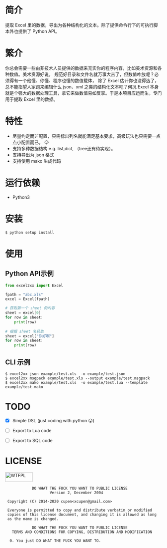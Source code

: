 # 简介
提取 Excel 里的数据，导出为各种结构化的文本。除了提供命令行下的可执行脚本外也提供了
 Python API。


# 繁介
你总会需要一些由非技术人员提供的数据来充实你的程序内容，比如美术资源和各种数值。美术资源好说，
规范好目录和文件名就万事大吉了，但数值咋放呢？必须得有一个他懂、你懂、程序也懂的数值载体，
除了 Excel 估计你也没得选了，总不能指望人家跑来编辑什么 json、xml 之类的结构化文本吧？何况
 Excel 本身就是个强大的数据处理工具，拿它来做数值易如反掌。于是本项目应运而生，专门用于提取
 Excel 里的数据。

# 特性
 - 尽量约定而非配置，只需标出列名就能满足基本要求，高级玩法也只需要一点点小配置而已。 :stuck_out_tongue_winking_eye:
 - 支持多种数据结构 e.g. list,dict, （tree还有待实现）。
 - 支持导出为 json 格式
 - 支持使用 mako 生成代码


# 运行依赖

  * Python3

# 安装
```
$ python setup install
```

# 使用

## Python API示例
```python
from excel2xx import Excel

fpath = "abc.xls"
excel = Excel(fpath)

# 获取第一个 sheet 的内容
sheet = excel[0]
for row in sheet:
    print(row)
    
# 根据 sheet 名获取
sheet = excel["你好啊"]
for row in sheet:
    print(row)
```

## CLI 示例
```
$ excel2xx json example/test.xls  -o example/test.json
$ excel2xx msgpack example/test.xls --output example/test.msgpack
$ excel2xx mako example/test.xls  -o example/test.lua --template example/test.mako
```

# TODO

 - [X] Simple DSL (just coding with python :stuck_out_tongue_winking_eye:)
 - [ ] Export to Lua code
 - [ ] Export to SQL code


# LICENSE
<a href="https://www.wtfpl.net/">
    <img src="http://www.wtfpl.net/wp-content/uploads/2012/12/wtfpl-badge-1.png"
         width="88"
         height="31"
         alt="WTFPL" />
</a>

```text
            DO WHAT THE FUCK YOU WANT TO PUBLIC LICENSE
                    Version 2, December 2004

 Copyright (C) 2014-2020 cupen<xcupen@gmail.com>

 Everyone is permitted to copy and distribute verbatim or modified
 copies of this license document, and changing it is allowed as long
 as the name is changed.

            DO WHAT THE FUCK YOU WANT TO PUBLIC LICENSE
   TERMS AND CONDITIONS FOR COPYING, DISTRIBUTION AND MODIFICATION

  0. You just DO WHAT THE FUCK YOU WANT TO.
```